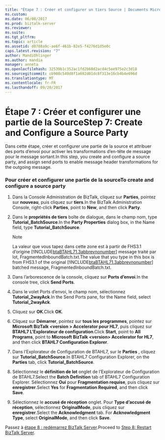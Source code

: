 ```yaml
---
title: "Étape 7 : Créer et configurer un tiers Source | Documents Microsoft"
ms.custom: 
ms.date: 06/08/2017
ms.prod: biztalk-server
ms.reviewer: 
ms.suite: 
ms.tgt_pltfrm: 
ms.topic: article
ms.assetid: d8788a9c-ae6f-461b-82e5-f4276d1d5e0c
caps.latest.revision: "7"
author: MandiOhlinger
ms.author: mandia
manager: anneta
ms.openlocfilehash: 32539b1c352ac1fd2b60d2acd4c5ee975e2c3d18
ms.sourcegitcommit: cb908c540d8f1a692d01dc8f313e16cb4b4e696d
ms.translationtype: MT
ms.contentlocale: fr-FR
ms.lasthandoff: 09/20/2017
---
```

# <a name="step-7-create-and-configure-a-source-party"></a><span data-ttu-id="7acc2-102">Étape 7 : Créer et configurer une partie de la Source</span><span class="sxs-lookup"><span data-stu-id="7acc2-102">Step 7: Create and Configure a Source Party</span></span>
<span data-ttu-id="7acc2-103">Dans cette étape, créer et configurer une partie de la source et attribuer des ports d’envoi pour activer les transformations d’en-tête de message pour le message sortant.</span><span class="sxs-lookup"><span data-stu-id="7acc2-103">In this step, you create and configure a source party, and assign send ports to enable message header transformations for the outgoing message.</span></span>  
  
### <a name="to-create-and-configure-a-source-party"></a><span data-ttu-id="7acc2-104">Pour créer et configurer une partie de la source</span><span class="sxs-lookup"><span data-stu-id="7acc2-104">To create and configure a source party</span></span>  
  
1.  <span data-ttu-id="7acc2-105">Dans la Console Administration de BizTalk, cliquez sur **Parties**, pointez sur **nouveau**, puis cliquez sur **tiers**.</span><span class="sxs-lookup"><span data-stu-id="7acc2-105">In the BizTalk Administration Console, right-click **Parties**, point to **New**, and then click **Party**.</span></span>  
  
2.  <span data-ttu-id="7acc2-106">Dans le **propriétés de tiers** boîte de dialogue, dans le champ nom, type **Tutorial_BatchSource**.</span><span class="sxs-lookup"><span data-stu-id="7acc2-106">In the **Party Properties** dialog box, in the Name field, type **Tutorial_BatchSource**.</span></span>  
  
    > [!NOTE]
    >  <span data-ttu-id="7acc2-107">La valeur que vous tapez dans cette zone est à partir de FHS3.1 d’origine [!INCLUDE[btaBTAHL71.3abbrevnonumber](../../includes/btabtahl71-3abbrevnonumber-md.md)] message traité par lot, FragmentedInboundBatch.txt.</span><span class="sxs-lookup"><span data-stu-id="7acc2-107">The value that you type in this box is from FHS3.1 of the original [!INCLUDE[btaBTAHL71.3abbrevnonumber](../../includes/btabtahl71-3abbrevnonumber-md.md)] batched message, FragmentedInboundBatch.txt.</span></span>  
  
3.  <span data-ttu-id="7acc2-108">Dans l’arborescence de la console, cliquez sur **Ports d’envoi**.</span><span class="sxs-lookup"><span data-stu-id="7acc2-108">In the console tree, click **Send Ports**.</span></span>  
  
4.  <span data-ttu-id="7acc2-109">Dans le volet Ports d’envoi, le champ nom, sélectionnez **Tutorial_2wayAck**.</span><span class="sxs-lookup"><span data-stu-id="7acc2-109">In the Send Ports pane, for the Name field, select **Tutorial_2wayAck**.</span></span>  
  
5.  <span data-ttu-id="7acc2-110">Cliquez sur **OK**.</span><span class="sxs-lookup"><span data-stu-id="7acc2-110">Click **OK**.</span></span>  
  
6.  <span data-ttu-id="7acc2-111">Cliquez sur **Démarrer**, pointez sur **tous les programmes**, pointez sur **Microsoft BizTalk \<version > Accelerator pour HL7**, puis cliquez sur **BTAHL7 L’Explorateur de configuration**.</span><span class="sxs-lookup"><span data-stu-id="7acc2-111">Click **Start**, point to **All Programs**, point to **Microsoft BizTalk \<version> Accelerator for HL7**, and then click **BTAHL7 Configuration Explorer**.</span></span>  
  
7.  <span data-ttu-id="7acc2-112">Dans l’Explorateur de Configuration de BTAHL7, sur le **Parties** , cliquez sur **Tutorial_BatchSource**.</span><span class="sxs-lookup"><span data-stu-id="7acc2-112">In BTAHL7 Configuration Explorer, on the **Parties** tab, click **Tutorial_BatchSource**.</span></span>  
  
8.  <span data-ttu-id="7acc2-113">Sélectionnez le **définition de lot** onglet de l’Explorateur de Configuration de BTAHL7.</span><span class="sxs-lookup"><span data-stu-id="7acc2-113">Select the **Batch Definition** tab of BTAHL7 Configuration Explorer.</span></span> <span data-ttu-id="7acc2-114">Sélectionnez **Oui** pour **Fragmentation requise**, puis cliquez sur **enregistrer**.</span><span class="sxs-lookup"><span data-stu-id="7acc2-114">Select **Yes** for **Fragmentation Required**, and then click **Save**.</span></span>  
  
9. <span data-ttu-id="7acc2-115">Sélectionnez le **accusé de réception** onglet. Pour **Type d’accusé de réception**, sélectionnez **OriginalMode**, puis cliquez sur **enregistrer**.</span><span class="sxs-lookup"><span data-stu-id="7acc2-115">Select the **Acknowledgment** tab. For **Acknowledgment Type**, select **OriginalMode**, and then click **Save**.</span></span>  
  
 <span data-ttu-id="7acc2-116">Passez à [étape 8 : redémarrez BizTalk Server](../../adapters-and-accelerators/accelerator-hl7/step-8-restart-biztalk-server.md).</span><span class="sxs-lookup"><span data-stu-id="7acc2-116">Proceed to [Step 8: Restart BizTalk Server](../../adapters-and-accelerators/accelerator-hl7/step-8-restart-biztalk-server.md).</span></span>